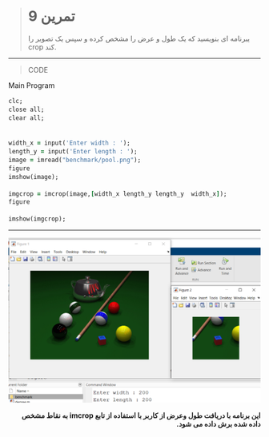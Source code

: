 > # تمرین 9
>یبرنامه ای بنویسید که یک طول و عرض را مشخص کرده و سپس یک تصویر را crop کند.
***
>CODE

Main Program
```ruby
clc;
close all;
clear all;


width_x = input('Enter width : ');
length_y = input('Enter length : ');
image = imread("benchmark/pool.png");
figure
imshow(image);

imgcrop = imcrop(image,[width_x length_y length_y  width_x]);
figure

imshow(imgcrop);
```
****
![image](https://github.com/semnan-university-ai/image-processing-class/blob/main/excersiecs/FatemehSeyfi/9/q9.png)




<div dir="rtl">

<b>  این برنامه با دریافت طول وعرض از کاربر با استفاده از تابع imcrop  به نقاط مشخص داده شده برش داده می شود.
    
</div>

